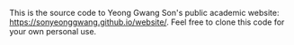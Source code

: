 This is the source code to Yeong Gwang Son's public academic website: https://sonyeonggwang.github.io/website/. Feel free to clone this code for your own personal use.
